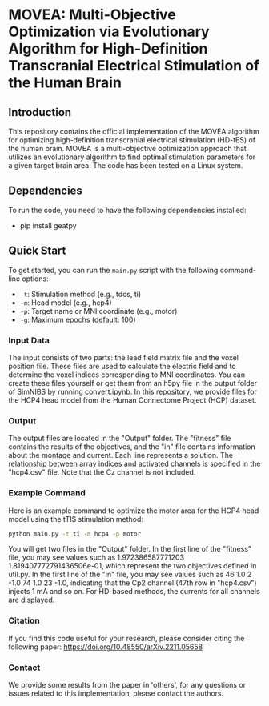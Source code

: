 # MOVEA: Multi-Objective Optimization via Evolutionary Algorithm for High-Definition Transcranial Electrical Stimulation of the Human Brain

## Introduction
This repository contains the official implementation of the MOVEA algorithm for optimizing high-definition transcranial electrical stimulation (HD-tES) of the human brain. MOVEA is a multi-objective optimization approach that utilizes an evolutionary algorithm to find optimal stimulation parameters for a given target brain area. The code has been tested on a Linux system.

## Dependencies
To run the code, you need to have the following dependencies installed:
- pip install geatpy

## Quick Start
To get started, you can run the `main.py` script with the following command-line options:
- `-t`: Stimulation method (e.g., tdcs, ti)
- `-m`: Head model (e.g., hcp4)
- `-p`: Target name or MNI coordinate (e.g., motor)
- `-g`: Maximum epochs (default: 100)

### Input Data
The input consists of two parts: the lead field matrix file and the voxel position file. These files are used to calculate the electric field and to determine the voxel indices corresponding to MNI coordinates. You can create these files yourself or get them from an h5py file in the output folder of SimNIBS by running convert.ipynb. In this repository, we provide files for the HCP4 head model from the Human Connectome Project (HCP) dataset.

### Output
The output files are located in the "Output" folder. The "fitness" file contains the results of the objectives, and the "in" file contains information about the montage and current. Each line represents a solution. The relationship between array indices and activated channels is specified in the "hcp4.csv" file. Note that the Cz channel is not included.

### Example Command
Here is an example command to optimize the motor area for the HCP4 head model using the tTIS stimulation method:
```bash
python main.py -t ti -m hcp4 -p motor
```
You will get two files in the "Output" folder. In the first line of the "fitness" file, you may see values such as 1.972386587771203 1.819407772791436506e-01, which represent the two objectives defined in util.py. In the first line of the "in" file, you may see values such as 46 1.0 2 -1.0 74 1.0 23 -1.0, indicating that the Cp2 channel (47th row in "hcp4.csv") injects 1 mA and so on. For HD-based methods, the currents for all channels are displayed.

### Citation
If you find this code useful for your research, please consider citing the following paper: https://doi.org/10.48550/arXiv.2211.05658

### Contact
We provide some results from the paper in 'others', for any questions or issues related to this implementation, please contact the authors.
